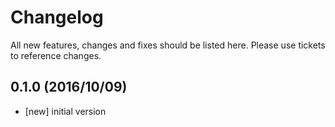 # Changelog

All new features, changes and fixes should be listed here. Please use tickets to reference changes.

## 0.1.0 (2016/10/09)

* [new] initial version
